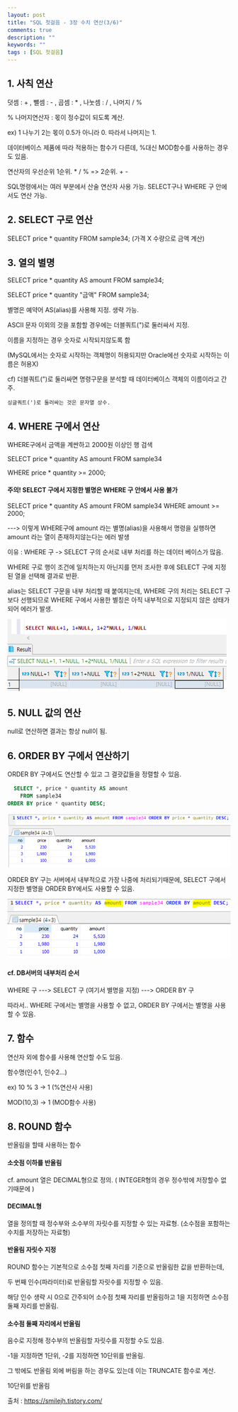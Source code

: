 ```yaml
---
layout: post
title: "SQL 첫걸음 - 3장 수치 연산(3/6)" 
comments: true
description: ""
keywords: ""
tags : [SQL 첫걸음]
---
```


## 1. 사칙 연산
덧셈 : + , 뺄셈 : - , 곱셈 : * , 나눗셈 : / , 나머지 / %

% 나머지연산자 : 몫이 정수값이 되도록 계산. 

ex) 1 나누기 2는 몫이 0.5가 아니라 0. 따라서 나머지는 1. 

데이터베이스 제품에 따라 적용하는 함수가 다른데, %대신 MOD함수를 사용하는 경우도 있음.

연산자의 우선순위 1순위. * / % => 2순위. + - 

SQL명령에서는 여러 부분에서 산술 연산자 사용 가능. SELECT구나 WHERE 구 안에서도 연산 가능.


## 2. SELECT 구로 연산
SELECT price * quantity FROM sample34; (가격 X 수량으로 금액 계산)


## 3. 열의 별명 
SELECT price * quantity AS amount FROM sample34;

SELECT price * quantity "금액" FROM sample34; 

별명은 예약어 AS(alias)를 사용해 지정. 생략 가능. 

ASCII 문자 이외의 것을 포함할 경우에는 더블쿼트(")로 둘러싸서 지정. 

이름을 지정하는 경우 숫자로 시작되지않도록 함 

(MySQL에서는 숫자로 시작하는 객체명이 허용되지만 Oracle에선 숫자로 시작하는 이름은 허용X)

cf) 더블쿼트(")로 둘러싸면 명령구문을 분석할 때 데이터베이스 객체의 이름이라고 간주. 

    싱글쿼트(')로 둘러싸는 것은 문자열 상수. 


## 4. WHERE 구에서 연산 
WHERE구에서 금액을 계싼하고 2000원 이상인 행 검색

SELECT price * quantity AS amount FROM sample34 

WHERE price * quantity >= 2000; 


#### 주의! SELECT 구에서 지정한 별명은 WHERE 구 안에서 사용 불가
SELECT price * quantity AS amount FROM sample34 WHERE amount  >= 2000;  

---> 이렇게 WHERE구에 amount 라는 별명(alias)을 사용해서 명령을 실행하면  amount 라는 열이 존재하지않는다는 에러 발생 

이유 : WHERE 구 -> SELECT 구의 순서로 내부 처리를 하는 데이터 베이스가 많음. 

WHERE 구로 행이 조건에 일치하는지 아닌지를 먼저 조사한 후에 SELECT 구에 지정된 열을 선택해 결과로 반환. 

alias는 SELECT 구문을 내부 처리할 때 붙여지는데, WHERE 구의 처리는 SELECT 구보다 선행되므로  WHERE 구에서 사용한 별칭은 아직 내부적으로 지정되지 않은 상태가 되어 에러가 발생. 

![997A2C405B861F6B0E](/images/sql_first_step/997A2C405B861F6B0E.png)

## 5. NULL 값의 연산
null로 연산하면 결과는 항상 null이 됨.


## 6. ORDER BY 구에서 연산하기
ORDER BY 구에서도 연산할 수 있고 그 결괏값들을 정렬할 수 있음.

```sql
  SELECT *, price * quantity AS amount 
    FROM sample34 
ORDER BY price * quantity DESC; 
```

![9914783B5B861F9A1C](/images/sql_first_step/9914783B5B861F9A1C.png)

ORDER BY 구는 서버에서 내부적으로 가장 나중에 처리되기때문에, SELECT 구에서 지정한 별명을 ORDER BY에서도 사용할 수 있음. 

![997103345B861FBA0D](/images/sql_first_step/997103345B861FBA0D.png)

#### cf. DB서버의 내부처리 순서

WHERE 구 ---> SELECT 구 (여기서 별명을 지정) ---> ORDER BY 구

따라서.. WHERE 구에서는 별명을 사용할 수 없고, ORDER BY 구에서는 별명을 사용할 수 있음. 


## 7. 함수
연산자 외에 함수를 사용해 연산할 수도 있음.

함수명(인수1, 인수2...)

ex)  10 % 3 -> 1 (%연산사 사용)

MOD(10,3) -> 1 (MOD함수 사용)


## 8. ROUND 함수
반올림을 할때 사용하는 함수 

#### 소숫점 이하를 반올림

cf. amount 열은 DECIMAL형으로 정의. ( INTEGER형의 경우 정수밖에 저장할수 없기때문에 )

#### DECIMAL형
열을 정의할 때 정수부와 소수부의 자릿수를 지정할 수 있는 자료형. (소수점을 포함하는수치를 저장하는 자료형)

#### 반올림 자릿수 지정
ROUND 함수는 기본적으로 소수점 첫째 자리를 기준으로 반올림한 값을 반환하는데, 

두 번째 인수(파라미터)로 반올림할 자릿수를 지정할 수 있음.  

해당 인수 생략 시 0으로 간주되어 소수점 첫째 자리를 반올림하고 1을 지정하면 소수점 둘째 자리를 반올림. 

#### 소수점 둘째 자리에서 반올림
음수로 지정해 정수부의 반올림할 자릿수를 지정할 수도 있음. 

-1을 지정하면 1단위, -2를 지정하면 10단위를 반올림. 

그 밖에도 반올림 외에 버림을 하는 경우도 있는데 이는 TRUNCATE 함수로 계산.

10단위를 반올림


출처 : https://smilejh.tistory.com/